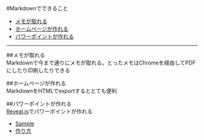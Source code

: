 #Markdownでできること

- [メモが取れる](#sec1)
- [ホームページが作れる](#sec2)
- [パワーポイントが作れる](#sec3)

***

##<a id="sec1"></a>メモが取れる  
Markdownで今まで通りにメモが取れる。とったメモはChromeを経由してPDFにしたり印刷したりできる  

##<a id="sec2"></a>ホームページが作れる  
MarkdownをHTMLでexportするととても便利  

##<a id="sec3"></a>パワーポイントが作れる  
[Reveal.js](https://github.com/hakimel/reveal.js)でパワーポイントが作れる  

- [Sample](http://lab.hakim.se/reveal-js/#/)  
- [作り方](http://qiita.com/qt6hy/items/a8213db72462c1c46ae9)  